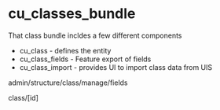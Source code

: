 # cu_classes_bundle

That class bundle incldes a few different components
- cu_class - defines the entity
- cu_class_fields - Feature export of fields
- cu_class_import - provides UI to import class data from UIS

admin/structure/class/manage/fields

class/[id]



